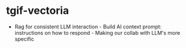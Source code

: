 # tgif-vectoria
- Rag for consistent LLM interaction - Build AI context prompt: instructions on how to respond - Making our collab with LLM's more specific
